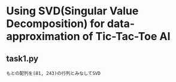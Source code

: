 # Using SVD(Singular Value Decomposition) for data-approximation of Tic-Tac-Toe AI


## task1.py
    もとの配列を(81, 243)の行列とみなしてSVD
